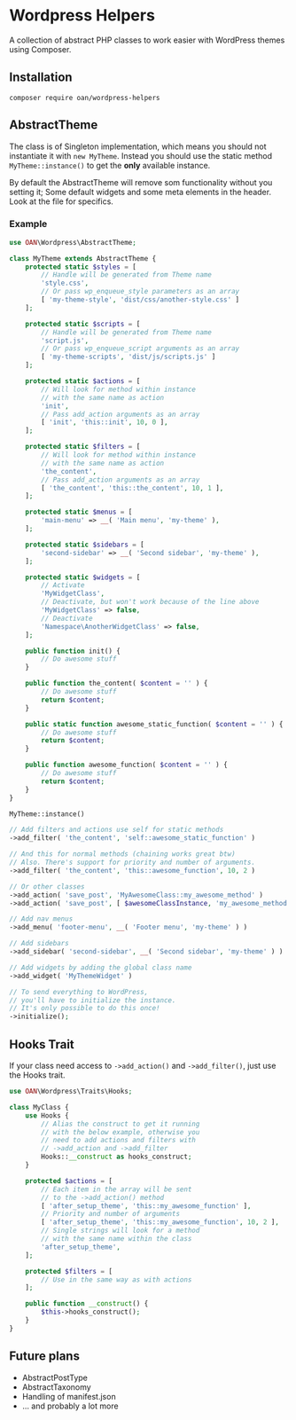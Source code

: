 # Wordpress Helpers

A collection of abstract PHP classes to work easier with WordPress themes using Composer.

## Installation

```
composer require oan/wordpress-helpers
```

## AbstractTheme

The class is of Singleton implementation, which means you should not instantiate it with `new MyTheme`. Instead you should use the static method `MyTheme::instance()` to get the **only** available instance.

By default the AbstractTheme will remove som functionality without you setting it; Some default widgets and some meta elements in the header. Look at the file for specifics.

### Example

```php
use OAN\Wordpress\AbstractTheme;

class MyTheme extends AbstractTheme {
	protected static $styles = [
		// Handle will be generated from Theme name
		'style.css',
		// Or pass wp_enqueue_style parameters as an array
		[ 'my-theme-style', 'dist/css/another-style.css' ]
	];

	protected static $scripts = [
		// Handle will be generated from Theme name
		'script.js',
		// Or pass wp_enqueue_script arguments as an array
		[ 'my-theme-scripts', 'dist/js/scripts.js' ]
	];

	protected static $actions = [
		// Will look for method within instance
		// with the same name as action
		'init',
		// Pass add_action arguments as an array
		[ 'init', 'this::init', 10, 0 ],
	];

	protected static $filters = [
		// Will look for method within instance
		// with the same name as action
		'the_content',
		// Pass add_action arguments as an array
		[ 'the_content', 'this::the_content', 10, 1 ],
	];

	protected static $menus = [
		'main-menu' => __( 'Main menu', 'my-theme' ),
	];

	protected static $sidebars = [
		'second-sidebar' => __( 'Second sidebar', 'my-theme' ),
	];

	protected static $widgets = [
		// Activate
		'MyWidgetClass',
		// Deactivate, but won't work because of the line above
		'MyWidgetClass' => false,
		// Deactivate
		'Namespace\AnotherWidgetClass' => false,
	];

	public function init() {
		// Do awesome stuff
	}

	public function the_content( $content = '' ) {
		// Do awesome stuff
		return $content;
	}

	public static function awesome_static_function( $content = '' ) {
		// Do awesome stuff
		return $content;
	}

	public function awesome_function( $content = '' ) {
		// Do awesome stuff
		return $content;
	}
}

MyTheme::instance()

// Add filters and actions use self for static methods
->add_filter( 'the_content', 'self::awesome_static_function' )

// And this for normal methods (chaining works great btw)
// Also. There's support for priority and number of arguments.
->add_filter( 'the_content', 'this::awesome_function', 10, 2 )

// Or other classes
->add_action( 'save_post', 'MyAwesomeClass::my_awesome_method' )
->add_action( 'save_post', [ $awesomeClassInstance, 'my_awesome_method' ] )

// Add nav menus
->add_menu( 'footer-menu', __( 'Footer menu', 'my-theme' ) )

// Add sidebars
->add_sidebar( 'second-sidebar', __( 'Second sidebar', 'my-theme' ) )

// Add widgets by adding the global class name
->add_widget( 'MyThemeWidget' )

// To send everything to WordPress,
// you'll have to initialize the instance.
// It's only possible to do this once!
->initialize();
```

## Hooks Trait

If your class need access to `->add_action()` and `->add_filter()`, just use the Hooks trait.

```php
use OAN\Wordpress\Traits\Hooks;

class MyClass {
	use Hooks {
		// Alias the construct to get it running
		// with the below example, otherwise you
		// need to add actions and filters with
		// ->add_action and ->add_filter
		Hooks::__construct as hooks_construct;
	}

	protected $actions = [
		// Each item in the array will be sent
		// to the ->add_action() method
		[ 'after_setup_theme', 'this::my_awesome_function' ],
		// Priority and number of arguments
		[ 'after_setup_theme', 'this::my_awesome_function', 10, 2 ],
		// Single strings will look for a method
		// with the same name within the class
		'after_setup_theme',
	];

	protected $filters = [
		// Use in the same way as with actions
	];

	public function __construct() {
		$this->hooks_construct();
	}
}
```

## Future plans

-   AbstractPostType
-   AbstractTaxonomy
-   Handling of manifest.json
-   ... and probably a lot more
